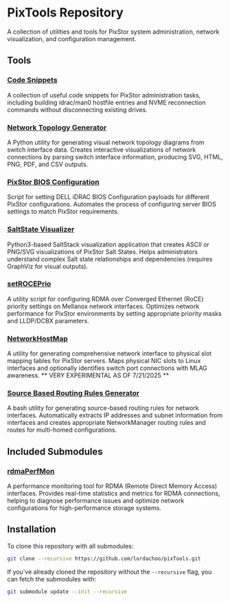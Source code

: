 # PixTools Repository

A collection of utilities and tools for PixStor system administration, network visualization, and configuration management.

## Tools

### [Code Snippets](SNIPPETS/SNIPPETS.md)

A collection of useful code snippets for PixStor administration tasks, including building idrac/man0 hostfile entries and NVME reconnection commands without disconnecting existing drives.

### [Network Topology Generator](network-topo-generator/README.md)

A Python utility for generating visual network topology diagrams from switch interface data. Creates interactive visualizations of network connections by parsing switch interface information, producing SVG, HTML, PNG, PDF, and CSV outputs.

### [PixStor BIOS Configuration](pixstor-bios-conf/README.md)

Script for setting DELL iDRAC BIOS Configuration payloads for different PixStor configurations. Automates the process of configuring server BIOS settings to match PixStor requirements.

### [SaltState Visualizer](saltStateViz/README.md)

Python3-based SaltStack visualization application that creates ASCII or PNG/SVG visualizations of PixStor Salt States. Helps administrators understand complex Salt state relationships and dependencies (requires GraphViz for visual outputs).

### [setROCEPrio](setROCEPrio/README.md)

A utility script for configuring RDMA over Converged Ethernet (RoCE) priority settings on Mellanox network interfaces. Optimizes network performance for PixStor environments by setting appropriate priority masks and LLDP/DCBX parameters.

### [NetworkHostMap](NetworkHostMap/README.md)

A utility for generating comprehensive network interface to physical slot mapping tables for PixStor servers. Maps physical NIC slots to Linux interfaces and optionally identifies switch port connections with MLAG awareness. ** VERY EXPERIMENTAL AS OF 7/21/2025 **

### [Source Based Routing Rules Generator](sourceRulesGen/README.md)

A bash utility for generating source-based routing rules for network interfaces. Automatically extracts IP addresses and subnet information from interfaces and creates appropriate NetworkManager routing rules and routes for multi-homed configurations.

## Included Submodules

### [rdmaPerfMon](https://github.com/lordachoo/rdmaPerfMon)

A performance monitoring tool for RDMA (Remote Direct Memory Access) interfaces. Provides real-time statistics and metrics for RDMA connections, helping to diagnose performance issues and optimize network configurations for high-performance storage systems.

## Installation

To clone this repository with all submodules:

```bash
git clone --recursive https://github.com/lordachoo/pixTools.git
```

If you've already cloned the repository without the `--recursive` flag, you can fetch the submodules with:

```bash
git submodule update --init --recursive
```
